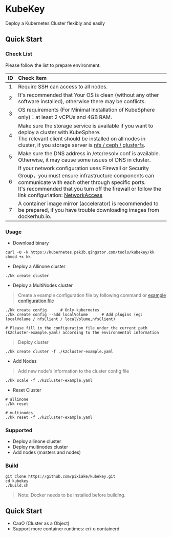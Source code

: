 # KubeKey
Deploy a Kubernetes Cluster flexibly and easily
## Quick Start
### Check List
Please follow the list to prepare environment.

|  ID   | Check Item  |
|  :----:  | :----  |
|  1  | Require SSH can access to all nodes.  |
|  2  | It's recommended that Your OS is clean (without any other software installed), otherwise there may be conflicts.  |
|  3  | OS requirements (For Minimal Installation of KubeSphere only)：at least 2 vCPUs and 4GB RAM. |
|  4  | Make sure the storage service is available if you want to deploy a cluster with KubeSphere.<br>The relevant client should be installed on all nodes in cluster, if you storage server is [nfs / ceph / glusterfs](./docs/storage-client.md).   |
|  5  | Make sure the DNS address in /etc/resolv.conf is available. Otherwise, it may cause some issues of DNS in cluster. |
|  6  | If your network configuration uses Firewall or Security Group，you must ensure infrastructure components can communicate with each other through specific ports.<br>It's recommended that you turn off the firewall or follow the link configuriation: [NetworkAccess](./docs/network-access.md)|
|  7  | A container image mirror (accelerator) is recommended to be prepared, if you have trouble downloading images from dockerhub.io.  |            

### Usage
* Download binary
```shell script
curl -O -k https://kubernetes.pek3b.qingstor.com/tools/kubekey/kk
chmod +x kk
```
* Deploy a Allinone cluster
```shell script
./kk create cluster
```
* Deploy a MultiNodes cluster
  
> Create a example configuration file by following command or [example configuration file](docs/config-example.md)
```shell script
./kk create config      # Only kubernetes
./kk create config --add localVolume      # Add plugins (eg: localVolume / nfsClient / localVolume,nfsClient)

# Please fill in the configuration file under the current path (k2cluster-example.yaml) according to the environmental information
```
> Deploy cluster
```shell script
./kk create cluster -f ./k2cluster-example.yaml
```
* Add Nodes
> Add new node's information to the cluster config file
```shell script
./kk scale -f ./k2cluster-example.yaml
```
* Reset Cluster
```shell script
# allinone
./kk reset

# multinodes
./kk reset -f ./k2cluster-example.yaml
```
### Supported
* Deploy allinone cluster
* Deploy multinodes cluster
* Add nodes (masters and nodes)

### Build
```shell script
git clone https://github.com/pixiake/kubekey.git
cd kubekey
./build.sh
```
> Note: Docker needs to be installed before building.
## Quick Start
* CaaO (Cluster as a Object)
* Support more container runtimes: cri-o containerd

